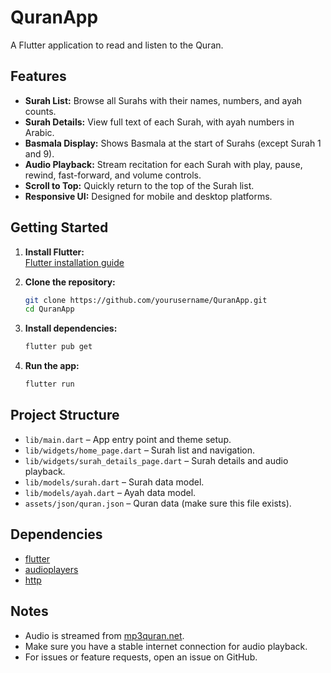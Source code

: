 # QuranApp

A Flutter application to read and listen to the Quran.

## Features

- **Surah List:** Browse all Surahs with their names, numbers, and ayah counts.
- **Surah Details:** View full text of each Surah, with ayah numbers in Arabic.
- **Basmala Display:** Shows Basmala at the start of Surahs (except Surah 1 and 9).
- **Audio Playback:** Stream recitation for each Surah with play, pause, rewind, fast-forward, and volume controls.
- **Scroll to Top:** Quickly return to the top of the Surah list.
- **Responsive UI:** Designed for mobile and desktop platforms.

## Getting Started

1. **Install Flutter:**  
   [Flutter installation guide](https://docs.flutter.dev/get-started/install)

2. **Clone the repository:**
   ```sh
   git clone https://github.com/yourusername/QuranApp.git
   cd QuranApp
   ```

3. **Install dependencies:**
   ```sh
   flutter pub get
   ```

4. **Run the app:**
   ```sh
   flutter run
   ```

## Project Structure

- `lib/main.dart` – App entry point and theme setup.
- `lib/widgets/home_page.dart` – Surah list and navigation.
- `lib/widgets/surah_details_page.dart` – Surah details and audio playback.
- `lib/models/surah.dart` – Surah data model.
- `lib/models/ayah.dart` – Ayah data model.
- `assets/json/quran.json` – Quran data (make sure this file exists).

## Dependencies

- [flutter](https://pub.dev/packages/flutter)
- [audioplayers](https://pub.dev/packages/audioplayers)
- [http](https://pub.dev/packages/http)

## Notes

- Audio is streamed from [mp3quran.net](https://www.mp3quran.net/).
- Make sure you have a stable internet connection for audio playback.
- For issues or feature requests, open an issue on GitHub.

